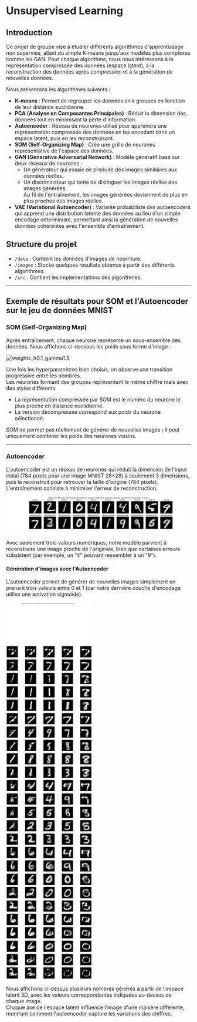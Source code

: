 # Unsupervised Learning

## Introduction

Ce projet de groupe vise à étudier différents algorithmes d'apprentissage non supervisé, allant du simple K-means jusqu'aux modèles plus complexes comme les GAN. Pour chaque algorithme, nous nous intéressons à la représentation compressée des données (espace latent), à la reconstruction des données après compression et à la génération de nouvelles données.

Nous présentons les algorithmes suivants :

- **K-means** : Permet de regrouper les données en *k* groupes en fonction de leur distance euclidienne.
- **PCA (Analyse en Composantes Principales)** : Réduit la dimension des données tout en minimisant la perte d'information.
- **Autoencoder** : Réseau de neurones utilisé pour apprendre une représentation compressée des données en les encodant dans un espace latent, puis en les reconstruisant.
- **SOM (Self-Organizing Map)** : Crée une grille de neurones représentative de l'espace des données.
- **GAN (Generative Adversarial Network)** : Modèle génératif basé sur deux réseaux de neurones :  
  - Un générateur qui essaie de produire des images similaires aux données réelles.  
  - Un discriminateur qui tente de distinguer les images réelles des images générées.  
  Au fil de l'entraînement, les images générées deviennent de plus en plus proches des images réelles.
- **VAE (Variational Autoencoder)** : Variante probabiliste des autoencoders qui apprend une distribution latente des données au lieu d'un simple encodage déterministe, permettant ainsi la génération de nouvelles données cohérentes avec l'ensemble d'entraînement.

## Structure du projet

- `/data` : Contient les données d'images de nourriture.  
- `/images` : Stocke quelques résultats obtenus à partir des différents algorithmes.  
- `/src` : Contient les implémentations des algorithmes.

---

## Exemple de résultats pour SOM et l'Autoencoder sur le jeu de données MNIST

### SOM (Self-Organizing Map)

Après entraînement, chaque neurone représente un sous-ensemble des données. Nous affichons ci-dessous les poids sous forme d'image :

![weights_lr0.1_gamma1.5](images%2FSOM%2FMNIST%2Fweights_lr0.1_gamma1.5.png)

Une fois les hyperparamètres bien choisis, on observe une transition progressive entre les nombres.  
Les neurones formant des groupes représentent le même chiffre mais avec des styles différents.  

- La représentation compressée par SOM est le numéro du neurone le plus proche en distance euclidienne.  
- La version décompressée correspond aux poids du neurone sélectionné.  

SOM ne permet pas réellement de générer de nouvelles images ; il peut uniquement combiner les poids des neurones voisins.

---

### Autoencoder

L'autoencoder est un réseau de neurones qui réduit la dimension de l'input initial (784 pixels pour une image MNIST 28×28) à seulement 3 dimensions, puis la reconstruit pour retrouver la taille d'origine (784 pixels). L'entraînement consiste à minimiser l'erreur de reconstruction.

![mnist_encode_decode_dim=3_act=tanh_loss=binary_crossentropy_lr=0.001](images%2Fautoencoder%2Fplots%2Fmnist_encode_decode_dim%3D3_act%3Dtanh_loss%3Dbinary_crossentropy_lr%3D0.001.png)

Avec seulement trois valeurs numériques, notre modèle parvient à reconstruire une image proche de l'originale, bien que certaines erreurs subsistent (par exemple, un "4" pouvant ressembler à un "9").

#### Génération d'images avec l'Autoencoder

L'autoencoder permet de générer de nouvelles images simplement en prenant trois valeurs entre 0 et 1 (car notre dernière couche d'encodage utilise une activation sigmoïde).

![mnist_gendata_dim=3_act=tanh_loss=binary_crossentropy_lr=0.001](images%2Fautoencoder%2Fplots%2Fmnist_gendata_dim%3D3_act%3Dtanh_loss%3Dbinary_crossentropy_lr%3D0.001.png)

Nous affichons ci-dessus plusieurs nombres générés à partir de l'espace latent 3D, avec les valeurs correspondantes indiquées au-dessus de chaque image.  
Chaque axe de l'espace latent influence l'image d'une manière différente, montrant comment l'autoencoder capture les variations des chiffres.
